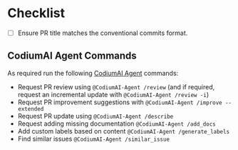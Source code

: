 # Checklist

- [ ] Ensure PR title matches the conventional commits format.

## CodiumAI Agent Commands

As required run the following [CodiumAI Agent](https://github.com/Codium-ai/pr-agent) commands:

- Request PR review using `@CodiumAI-Agent /review` (and if required, request an incremental update with `@CodiumAI-Agent /review -i`)
- Request PR improvement suggestions with `@CodiumAI-Agent /improve --extended`
- Request PR update using `@CodiumAI-Agent /describe`
- Request adding missing documentation `@CodiumAI-Agent /add_docs`
- Add custom labels based on content `@CodiumAI-Agent /generate_labels`
- Find similar issues `@CodiumAI-Agent /similar_issue`
